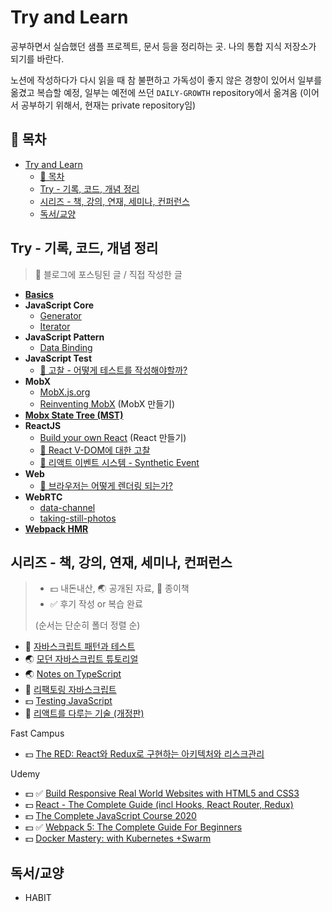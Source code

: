 # Try and Learn

공부하면서 실습했던 샘플 프로젝트, 문서 등을 정리하는 곳. 나의 통합 지식 저장소가 되기를 바란다.

노션에 작성하다가 다시 읽을 때 참 불편하고 가독성이 좋지 않은 경향이 있어서 일부를 옮겼고 복습할 예정, 일부는 예전에 쓰던 `DAILY-GROWTH` repository에서 옮겨옴 (이어서 공부하기 위해서, 현재는 private repository임)

## 📖 목차

- [Try and Learn](#try-and-learn)
  - [📖 목차](#-목차)
  - [Try - 기록, 코드, 개념 정리](#try---기록-코드-개념-정리)
  - [시리즈 - 책, 강의, 연재, 세미나, 컨퍼런스](#시리즈---책-강의-연재-세미나-컨퍼런스)
  - [독서/교양](#독서교양)

## Try - 기록, 코드, 개념 정리

> 📝 블로그에 포스팅된 글 / 직접 작성한 글

- **[Basics](./try/basics)**
- **JavaScript Core**
  - [Generator](./try/javascript-core/generator)
  - [Iterator](./try/javascript-core/iterator)
- **JavaScript Pattern**
  - [Data Binding](./try/javascript-pattern/vanilla-js-data-binding)
- **JavaScript Test**
  - [📝 고찰 - 어떻게 테스트를 작성해야할까?](./try/javascript-test/consideration-how-to-write-test.md)
- **MobX**
  - [MobX.js.org](./try/mobx/mobx-js-org)
  - [Reinventing MobX](./try/mobx/reinventing-mobx) (MobX 만들기)
- **[Mobx State Tree (MST)](./try/mobx-state-tree)**
- **ReactJS**
  - [Build your own React](./try/reactjs/build-your-own-react) (React 만들기)
  - [📝 React V-DOM에 대한 고찰](./try/reactjs/react-v-dom-study)
  - [📝 리액트 이벤트 시스템 - Synthetic Event](./try/reactjs/synthetic-event)
- **Web**
  - [📝 브라우저는 어떻게 렌더링 되는가?](https://gwanduke.tistory.com/entry/%EB%B8%8C%EB%9D%BC%EC%9A%B0%EC%A0%80%EB%8A%94-%EC%96%B4%EB%96%BB%EA%B2%8C-%EB%A0%8C%EB%8D%94%EB%A7%81-%EB%90%98%EB%8A%94%EA%B0%80)
- **WebRTC**
  - [data-channel](./try/web-rtc/data-channel)
  - [taking-still-photos](./try/web-rtc/taking-still-photos)
- **[Webpack HMR](./try/webpack-hmr)**

## 시리즈 - 책, 강의, 연재, 세미나, 컨퍼런스

> - 💵 내돈내산, 🌏 공개된 자료, 📕 종이책
> - ✅ 후기 작성 or 복습 완료
>
> (순서는 단순히 폴더 정렬 순)

- 📕 [자바스크립트 패턴과 테스트](./material/javascript-pattern-and-test)
- 🌏 [모던 자바스크립트 튜토리얼](./material/modern-javascript-tutorial)
- 🌏 [Notes on TypeScript](./material/notes-on-typescript)
- 📕 [리팩토링 자바스크립트](./material/refactoring-javascript)
- 💵 [Testing JavaScript](./material/testing-javascript)
- 📕 [리액트를 다루는 기술 (개정판)](./material/the-art-of-dealing-with-react)

Fast Campus

- 💵 [The RED: React와 Redux로 구현하는 아키텍처와 리스크관리](./material/fastcampus/the-red-react-redux-risk-management.md)

Udemy

- 💵 ✅ [Build Responsive Real World Websites with HTML5 and CSS3](./material/udemy/build-responsive-real-world-websites)
- 💵 [React - The Complete Guide (incl Hooks, React Router, Redux)](./material/udemy/react-the-complete-guide)
- 💵 [The Complete JavaScript Course 2020](./material/udemy/the-complete-javascript-course-2020)
- 💵 ✅ [Webpack 5: The Complete Guide For Beginners](./material/udemy/webpack5-the-complete-guide-for-beginners)
- 💵 [Docker Mastery: with Kubernetes +Swarm](./material/udemy/docker-mastery-with-kubernetes-swarm.md)

## 독서/교양

- HABIT
